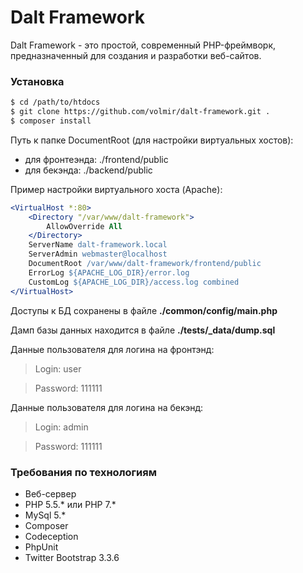Dalt Framework
==============

Dalt Framework - это простой, современный PHP-фреймворк, предназначенный 
для создания и разработки веб-сайтов. 

### Установка

```sh
$ cd /path/to/htdocs
$ git clone https://github.com/volmir/dalt-framework.git .
$ composer install
```

Путь к папке DocumentRoot (для настройки виртуальных хостов):

 - для фронтеэнда: ./frontend/public
 - для бекэнда: ./backend/public

Пример настройки виртуального хоста (Apache):

```apache
<VirtualHost *:80>
    <Directory "/var/www/dalt-framework">
        AllowOverride All
    </Directory>
    ServerName dalt-framework.local
    ServerAdmin webmaster@localhost
    DocumentRoot /var/www/dalt-framework/frontend/public
    ErrorLog ${APACHE_LOG_DIR}/error.log
    CustomLog ${APACHE_LOG_DIR}/access.log combined
</VirtualHost>
```

Доступы к БД сохранены в файле **./common/config/main.php**

Дамп базы данных находится в файле **./tests/_data/dump.sql**

Данные пользователя для логина на фронтэнд:

>Login: user

>Password: 111111


Данные пользователя для логина на бекэнд:

>Login: admin

>Password: 111111



### Требования по технологиям

 - Веб-сервер
 - PHP 5.5.* или PHP 7.*
 - MySql 5.*
 - Composer
 - Codeception
 - PhpUnit
 - Twitter Bootstrap 3.3.6
